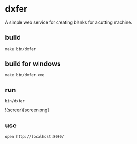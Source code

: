 # dxfer
A simple web service for creating blanks for a cutting machine.
## build
`make bin/dxfer`

## build for windows
```
make bin/dxfer.exe
```

## run
```
bin/dxfer
```
!(screen)[screen.png]
## use
```
open http://localhost:8080/
```
